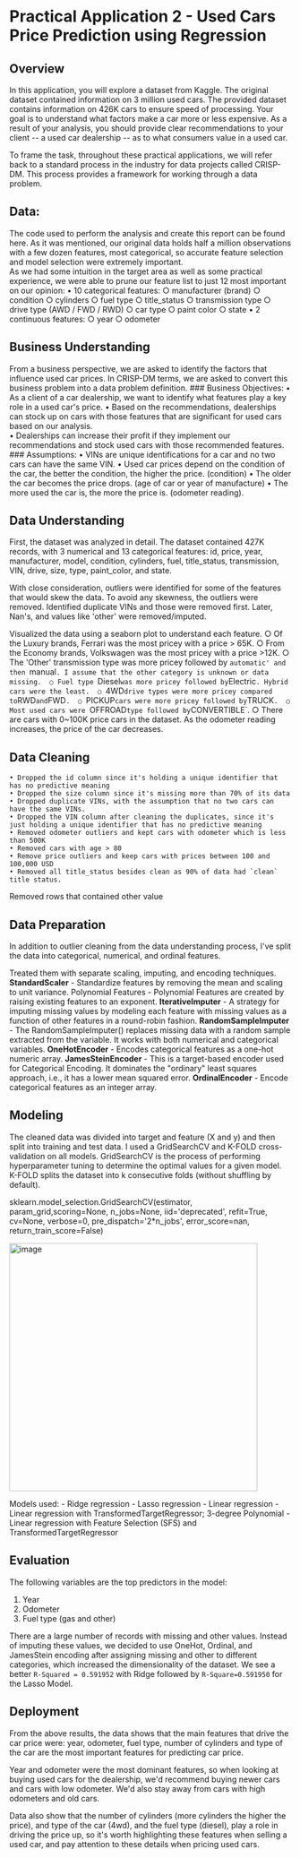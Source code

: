 # Practical Application 2 - Used Cars Price Prediction using Regression

## Overview
In this application, you will explore a dataset from Kaggle. The original dataset contained information on 3 million used cars. The provided dataset contains information on 426K cars to ensure speed of processing. Your goal is to understand what factors make a car more or less expensive. As a result of your analysis, you should provide clear recommendations to your client -- a used car dealership -- as to what consumers value in a used car.

To frame the task, throughout these practical applications, we will refer back to a standard process in the industry for data projects called CRISP-DM. This process provides a framework for working through a data problem.  

## Data:
The code used to perform the analysis and create this report can be found here. 
As it was mentioned, our original data holds half a million observations with a few dozen features, most categorical, so accurate feature selection and model selection were extremely important.  
As we had some intuition in the target area as well as some practical experience, we were able to prune our feature list to just 12 most important on our opinion:
	• 10 categorical features:
		○ manufacturer (brand)
		○ condition
		○ cylinders
		○ fuel type
		○ title_status
		○ transmission type
		○ drive type (AWD / FWD / RWD)
		○ car type
		○ paint color
		○ state
	• 2 continuous features:
		○ year
		○ odometer



## Business Understanding

From a business perspective, we are asked to identify the factors that influence used car prices. In CRISP-DM terms, we are asked to convert this business problem into a data problem definition.
		### Business Objectives:
			• As a client of a car dealership, we want to identify what features play a key role in a used car's price. 
			• Based on the recommendations, dealerships can stock up on cars with those features that are significant for used cars based on our analysis.  
			• Dealerships can increase their profit if they implement our recommendations and stock used cars with those recommended features. 
		### Assumptions: 
			• VINs are unique identifications for a car and no two cars can have the same VIN. 
			• Used car prices depend on the condition of the car, the better the condition, the higher the price. (condition) 
			• The older the car becomes the price drops. (age of car or year of manufacture) 
			• The more used the car is, the more the price is. (odometer reading). 


## Data Understanding
First, the dataset was analyzed in detail. The dataset contained 427K records, with 3 numerical and 13 categorical features: id, price, year, manufacturer, model, condition, cylinders, fuel, title_status, transmission, VIN, drive, size, type, paint_color, and state. 

With close consideration, outliers were identified for some of the features that would skew the data. To avoid any skewness, the outliers were removed. Identified duplicate VINs and those were removed first. Later, Nan's, and values like 'other' were removed/imputed. 

Visualized the data using a seaborn plot to understand each feature. 
		○ Of the Luxury brands, Ferrari was the most pricey with a price > 65K. 
		○ From the Economy brands, Volkswagen was the most pricey with a price >12K. 
		○ The 'Other' transmission type was more pricey followed by `automatic' and then `manual`. I assume that the other category is unknown or data missing. 
		○ Fuel type `Diesel` was more pricey followed by `Electric`. Hybrid cars were the least. 
		○ `4WD` drive types were more pricey compared to `RWD` and `FWD`. 
		○ `PICKUP` cars were more pricey followed by `TRUCK`. 
		○ Most used cars were `OFFROAD` type followed by `CONVERTIBLE`. 
		○ There are cars with 0~100K price cars in the dataset. As the odometer reading increases, the price of the car decreases. 

## Data Cleaning
	• Dropped the id column since it's holding a unique identifier that has no predictive meaning
	• Dropped the size column since it's missing more than 70% of its data
	• Dropped duplicate VINs, with the assumption that no two cars can have the same VINs. 
	• Dropped the VIN column after cleaning the duplicates, since it's just holding a unique identifier that has no predictive meaning
	• Removed odometer outliers and kept cars with odometer which is less than 500K
	• Removed cars with age > 80
	• Remove price outliers and keep cars with prices between 100 and 100,000 USD 
	• Removed all title_status besides clean as 90% of data had `clean` title status.
 Removed rows that contained other value   



## Data Preparation
In addition to outlier cleaning from the data understanding process, I've split the data into categorical, numerical, and ordinal features. 

Treated them with separate scaling, imputing, and encoding techniques.
**StandardScaler** - Standardize features by removing the mean and scaling to unit variance.
Polynomial Features - Polynomial Features are created by raising existing features to an exponent.
**IterativeImputer** - A strategy for imputing missing values by modeling each feature with missing values as a function of other features in a round-robin fashion.
**RandomSampleImputer** - The RandomSampleImputer() replaces missing data with a random sample extracted from the variable. It works with both numerical and categorical variables.
**OneHotEncoder** - Encodes categorical features as a one-hot numeric array.
**JamesSteinEncoder** - This is a target-based encoder used for Categorical Encoding. It dominates the "ordinary" least squares approach, i.e., it has a lower mean squared error.
**OrdinalEncoder** - Encode categorical features as an integer array.


## Modeling
The cleaned data was divided into target and feature (X and y) and then split into training and test data. I used a GridSearchCV and K-FOLD cross-validation on all models. GridSearchCV is the process of performing hyperparameter tuning to determine the optimal values for a given model. K-FOLD splits the dataset into k consecutive folds (without shuffling by default).

sklearn.model_selection.GridSearchCV(estimator, param_grid,scoring=None,
          n_jobs=None, iid='deprecated', refit=True, cv=None, verbose=0, 
          pre_dispatch='2*n_jobs', error_score=nan, return_train_score=False)
          
<img width="443" alt="image" src="https://github.com/deepasarojam-2024/UC-Berkeley-ML-AI/assets/153694311/e0e365bb-4543-4bba-9257-9d03518a00e1">

Models used:
	- Ridge regression
	- Lasso regression 
	- Linear regression
	- Linear regression with TransformedTargetRegressor; 3-degree Polynomial
	- Linear regression with Feature Selection (SFS) and TransformedTargetRegressor 

## Evaluation
The following variables are the top predictors in the model:

1.   Year
2.   Odometer
3.    Fuel type (gas and other)


There are a large number of records with missing and other values. Instead of imputing these values, we decided to use OneHot, Ordinal, and JamesStein encoding after assigning missing and other to different categories, which increased the dimensionality of the dataset. 
We see a better `R-Squared = 0.591952` with Ridge followed by `R-Square=0.591950` for the Lasso Model. 


## Deployment
From the above results, the data shows that the main features that drive the car price were: year, odometer, fuel type, number of cylinders and type of the car are the most important features for predicting car price.

Year and odometer were the most dominant features, so when looking at buying used cars for the dealership, we'd recommend buying newer cars and cars with low odometer. We'd also stay away from cars with high odometers and old cars.

Data also show that the number of cylinders (more cylinders the higher the price), and type of the car (4wd), and the fuel type (diesel), play a role in driving the price up, so it's worth highlighting these features when selling a used car, and pay attention to these details when pricing used cars.
